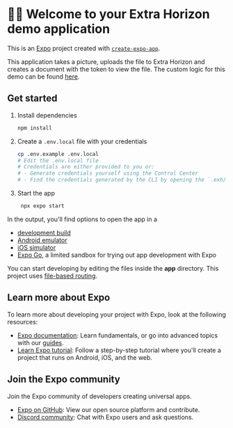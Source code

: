 # 👋🏻 Welcome to your Extra Horizon demo application

This is an [Expo](https://expo.dev) project created with [`create-expo-app`](https://www.npmjs.com/package/create-expo-app). 

This application takes a picture, uploads the file to Extra Horizon and creates a document with the token to view the file. The custom logic for this demo can be found [here](./app/(tabs)/camera.tsx).

## Get started

1. Install dependencies

   ```bash
   npm install
   ```

2. Create a `.env.local` file with your credentials
    ```bash
    cp .env.example .env.local
    # Edit the .env.local file
    # Credentials are either provided to you or:
    # - Generate credentials yourself using the Control Center
    # - Find the credentials generated by the CLI by opening the `.exh/credentials` file in your home directory
    ```

3. Start the app

   ```bash
    npx expo start
   ```

In the output, you'll find options to open the app in a

- [development build](https://docs.expo.dev/develop/development-builds/introduction/)
- [Android emulator](https://docs.expo.dev/workflow/android-studio-emulator/)
- [iOS simulator](https://docs.expo.dev/workflow/ios-simulator/)
- [Expo Go](https://expo.dev/go), a limited sandbox for trying out app development with Expo

You can start developing by editing the files inside the **app** directory. This project uses [file-based routing](https://docs.expo.dev/router/introduction).

## Learn more about Expo

To learn more about developing your project with Expo, look at the following resources:

- [Expo documentation](https://docs.expo.dev/): Learn fundamentals, or go into advanced topics with our [guides](https://docs.expo.dev/guides).
- [Learn Expo tutorial](https://docs.expo.dev/tutorial/introduction/): Follow a step-by-step tutorial where you'll create a project that runs on Android, iOS, and the web.

## Join the Expo community

Join the Expo community of developers creating universal apps.

- [Expo on GitHub](https://github.com/expo/expo): View our open source platform and contribute.
- [Discord community](https://chat.expo.dev): Chat with Expo users and ask questions.
